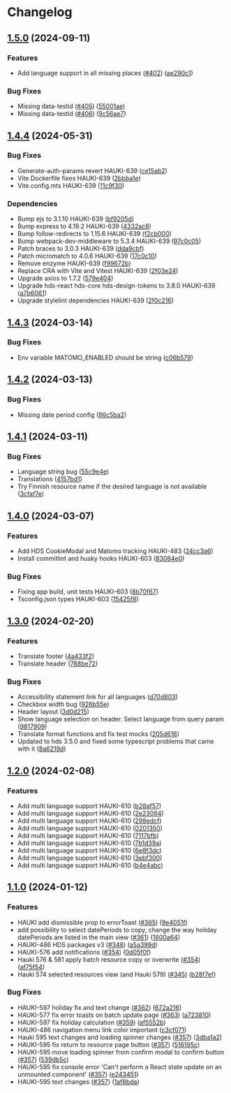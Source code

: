 # Changelog

## [1.5.0](https://github.com/City-of-Helsinki/hauki-admin-ui/compare/hauki-admin-ui-v1.4.4...hauki-admin-ui-v1.5.0) (2024-09-11)


### Features

* Add language support in all missing places ([#402](https://github.com/City-of-Helsinki/hauki-admin-ui/issues/402)) ([ae290c1](https://github.com/City-of-Helsinki/hauki-admin-ui/commit/ae290c10ead4ebe59e3185297bf8368eff6949aa))


### Bug Fixes

* Missing data-testid ([#405](https://github.com/City-of-Helsinki/hauki-admin-ui/issues/405)) ([55001ae](https://github.com/City-of-Helsinki/hauki-admin-ui/commit/55001ae0738c2bba6b2fefb760e3ac1963092738))
* Missing data-testid ([#406](https://github.com/City-of-Helsinki/hauki-admin-ui/issues/406)) ([9c56ae7](https://github.com/City-of-Helsinki/hauki-admin-ui/commit/9c56ae7d9987b200383664989e6ace429ee6fe71))

## [1.4.4](https://github.com/City-of-Helsinki/hauki-admin-ui/compare/hauki-admin-ui-v1.4.3...hauki-admin-ui-v1.4.4) (2024-05-31)


### Bug Fixes

* Generate-auth-params revert HAUKI-639 ([ce15ab2](https://github.com/City-of-Helsinki/hauki-admin-ui/commit/ce15ab29f6ce40ed994cd81e2a4b190c384f0ba9))
* Vite Dockerfile fixes HAUKI-639 ([2bbba1e](https://github.com/City-of-Helsinki/hauki-admin-ui/commit/2bbba1e6b07f4ea95d8013eb4f1119a545741fc6))
* Vite.config.mts HAUKI-639 ([11c9f30](https://github.com/City-of-Helsinki/hauki-admin-ui/commit/11c9f30a0d150bcca577b672dd0c3fb28b1cbf62))


### Dependencies

* Bump ejs to 3.1.10 HAUKI-639 ([bf9205d](https://github.com/City-of-Helsinki/hauki-admin-ui/commit/bf9205d21bff1afa1471dbbe4796d29bcfead138))
* Bump express to 4.19.2 HAUKI-639 ([4332ac8](https://github.com/City-of-Helsinki/hauki-admin-ui/commit/4332ac838245408baf36a647ef6994ed4e9bcbf0))
* Bump follow-redirects to 1.15.6 HAUKI-639 ([f2cb000](https://github.com/City-of-Helsinki/hauki-admin-ui/commit/f2cb000e96cd5e9e4ee72bff15bb4d181123cee0))
* Bump webpack-dev-middleware to 5.3.4 HAUKI-639 ([97c0c05](https://github.com/City-of-Helsinki/hauki-admin-ui/commit/97c0c055303d9cc48780b34edb105691d3f9215d))
* Patch braces to 3.0.3 HAUKI-639 ([dda9cbf](https://github.com/City-of-Helsinki/hauki-admin-ui/commit/dda9cbf5854fcc30ccfaf94f371cfee3284348f3))
* Patch micromatch to 4.0.6 HAUKI-639 ([17c0c10](https://github.com/City-of-Helsinki/hauki-admin-ui/commit/17c0c103550ee6de172eeb97ddbf2c9c0135db54))
* Remove enzyme HAUKI-639 ([f99672b](https://github.com/City-of-Helsinki/hauki-admin-ui/commit/f99672b4a38e3e404be4d17d92bb4731fbc9c848))
* Replace CRA with Vite and Vitest HAUKI-639 ([2f03e24](https://github.com/City-of-Helsinki/hauki-admin-ui/commit/2f03e24625e56d94c73d8a0ce11c92d171e4a2b6))
* Upgrade axios to 1.7.2 ([579e404](https://github.com/City-of-Helsinki/hauki-admin-ui/commit/579e4048ce2c7a70c6ea865a9a948e16599b349b))
* Upgrade hds-react hds-core hds-design-tokens to 3.8.0 HAUKI-639 ([a7b6061](https://github.com/City-of-Helsinki/hauki-admin-ui/commit/a7b6061fed27a88711be7182559c18b32bea42ea))
* Upgrade stylelint dependencies HAUKI-639 ([2f0c216](https://github.com/City-of-Helsinki/hauki-admin-ui/commit/2f0c2162571f5a128433b39a5f2008d825c2a40b))

## [1.4.3](https://github.com/City-of-Helsinki/hauki-admin-ui/compare/hauki-admin-ui-v1.4.2...hauki-admin-ui-v1.4.3) (2024-03-14)


### Bug Fixes

* Env variable MATOMO_ENABLED should be string ([c06b579](https://github.com/City-of-Helsinki/hauki-admin-ui/commit/c06b5791919957e3da610fd966b82c971e1c710b))

## [1.4.2](https://github.com/City-of-Helsinki/hauki-admin-ui/compare/hauki-admin-ui-v1.4.1...hauki-admin-ui-v1.4.2) (2024-03-13)


### Bug Fixes

* Missing date period config ([86c5ba2](https://github.com/City-of-Helsinki/hauki-admin-ui/commit/86c5ba286e732b6d68df547a1df2881115210b9b))

## [1.4.1](https://github.com/City-of-Helsinki/hauki-admin-ui/compare/hauki-admin-ui-v1.4.0...hauki-admin-ui-v1.4.1) (2024-03-11)


### Bug Fixes

* Language string bug ([55c9e4e](https://github.com/City-of-Helsinki/hauki-admin-ui/commit/55c9e4ea48dfb16dc2c7efa4155b0f1cb9766b1a))
* Translations ([4157bd1](https://github.com/City-of-Helsinki/hauki-admin-ui/commit/4157bd13bb5780df6c5b81e05773d3d7059a154f))
* Try Finnish resource name if the desired language is not available ([3cfaf7e](https://github.com/City-of-Helsinki/hauki-admin-ui/commit/3cfaf7eb8510a816c24502d656cd5cb974add3ad))

## [1.4.0](https://github.com/City-of-Helsinki/hauki-admin-ui/compare/hauki-admin-ui-v1.3.0...hauki-admin-ui-v1.4.0) (2024-03-07)


### Features

* Add HDS CookieModal and Matomo tracking HAUKI-483 ([24cc3a6](https://github.com/City-of-Helsinki/hauki-admin-ui/commit/24cc3a65f09f668dbbeedcbd9866f7247e2fea2f))
* Install commitlint and husky hooks HAUKI-603 ([83084e0](https://github.com/City-of-Helsinki/hauki-admin-ui/commit/83084e09d18669e28e602bc45b5e25c0128dcc72))


### Bug Fixes

* Fixing app build, unit tests HAUKI-603 ([8b70f67](https://github.com/City-of-Helsinki/hauki-admin-ui/commit/8b70f6765f77830b17d5cb2db64e5d1e88609d9b))
* Tsconfig.json types HAUKI-603 ([15425f8](https://github.com/City-of-Helsinki/hauki-admin-ui/commit/15425f8cf764bc01c4759cea9c98b069a84769f9))

## [1.3.0](https://github.com/City-of-Helsinki/hauki-admin-ui/compare/hauki-admin-ui-v1.2.0...hauki-admin-ui-v1.3.0) (2024-02-20)


### Features

* Translate footer ([4a433f2](https://github.com/City-of-Helsinki/hauki-admin-ui/commit/4a433f2c0f3f634605ac67db69d47524d3592975))
* Translate header ([788be72](https://github.com/City-of-Helsinki/hauki-admin-ui/commit/788be72764b2de5c3f6928f53bb091cf14d5b3c9))


### Bug Fixes

* Accessibility statement link for all languages ([d70d803](https://github.com/City-of-Helsinki/hauki-admin-ui/commit/d70d8033dbfa357cda23dbe4b486bdb373374fd3))
* Checkbox width bug ([926b55e](https://github.com/City-of-Helsinki/hauki-admin-ui/commit/926b55ef3fe6ef3da227d71022f509cea12946b8))
* Header layout ([3d0d215](https://github.com/City-of-Helsinki/hauki-admin-ui/commit/3d0d21552bacc9600c546b6054a1c495e9b9a4f8))
* Show language selection on header. Select language from query param ([9817909](https://github.com/City-of-Helsinki/hauki-admin-ui/commit/981790928e134f17f55bde2fe46a39f56c3de0c3))
* Translate format functions and fix test mocks ([205d616](https://github.com/City-of-Helsinki/hauki-admin-ui/commit/205d616d9c07224eddeb12af5a3a354722f7600a))
* Updated to hds 3.5.0 and fixed some typescript problems that came with it ([8a6219d](https://github.com/City-of-Helsinki/hauki-admin-ui/commit/8a6219d5b2fdbbcd162c59d28b8cc20cdd97c909))

## [1.2.0](https://github.com/City-of-Helsinki/hauki-admin-ui/compare/hauki-admin-ui-v1.1.0...hauki-admin-ui-v1.2.0) (2024-02-08)


### Features

* Add multi language support HAUKI-610 ([b28af57](https://github.com/City-of-Helsinki/hauki-admin-ui/commit/b28af57a3e7069cfd69117b8f5353f8013279970))
* Add multi language support HAUKI-610 ([2e23094](https://github.com/City-of-Helsinki/hauki-admin-ui/commit/2e23094ad83ae567fc3b829acf53769fc6c1bed7))
* Add multi language support HAUKI-610 ([298edcf](https://github.com/City-of-Helsinki/hauki-admin-ui/commit/298edcfb9297c1563066ec717d0945fcdb81ccf2))
* Add multi language support HAUKI-610 ([0201350](https://github.com/City-of-Helsinki/hauki-admin-ui/commit/0201350c0634926edd865299f1a1d3cc1c627a35))
* Add multi language support HAUKI-610 ([7117bfb](https://github.com/City-of-Helsinki/hauki-admin-ui/commit/7117bfb0b979926447246c9f91e9b3eb5ffe25fd))
* Add multi language support HAUKI-610 ([7b1d39a](https://github.com/City-of-Helsinki/hauki-admin-ui/commit/7b1d39aaae880dc99447609a7cc82205ef4ce2dd))
* Add multi language support HAUKI-610 ([6e8f3dc](https://github.com/City-of-Helsinki/hauki-admin-ui/commit/6e8f3dc77f53223b4165f3aa8a6eb1f76dea1548))
* Add multi language support HAUKI-610 ([3ebf300](https://github.com/City-of-Helsinki/hauki-admin-ui/commit/3ebf3000cdbda615a8dbc37578daede01179de82))
* Add multi language support HAUKI-610 ([b4e4abc](https://github.com/City-of-Helsinki/hauki-admin-ui/commit/b4e4abcec7f9dbe3f5431bcea0c3b2e0abcb7080))

## [1.1.0](https://github.com/City-of-Helsinki/hauki-admin-ui/compare/hauki-admin-ui-v1.0.0...hauki-admin-ui-v1.1.0) (2024-01-12)

### Features

* HAUKI add dismissible prop to errorToast ([#365](https://github.com/City-of-Helsinki/hauki/issues/#365)) ([9e4051f](https://github.com/City-of-Helsinki/hauki-admin-ui/commit/9e4051f4a0d33cc8418f3b3e43be03888f641a18))
* add possibility to select datePeriods to copy, change the way holiday datePeriods are listed in the main view ([#361](https://github.com/City-of-Helsinki/hauki/issues/#361)) ([1600a64](https://github.com/City-of-Helsinki/hauki-admin-ui/commit/1600a640cd5a9dc283ded8f7e9d9bd09cbebe295))
* HAUKI-486 HDS packages v3 ([#348](https://github.com/City-of-Helsinki/hauki/issues/#348)) ([a5a399d](https://github.com/City-of-Helsinki/hauki-admin-ui/commit/a5a399d8b06527b238432e5afeaeaab506342fdc))
* HAUKI-576 add notifications ([#354](https://github.com/City-of-Helsinki/hauki/issues/#354)) ([0d05f0f](https://github.com/City-of-Helsinki/hauki-admin-ui/commit/0d05f0fcce6ac4e5105a86f3dccb2bf0fb1f6df9))
* Hauki 576 & 581 apply batch resource copy or overwrite ([#354](https://github.com/City-of-Helsinki/hauki/issues/#354)) ([af75f54](https://github.com/City-of-Helsinki/hauki-admin-ui/commit/af75f5471f77fac84ba9ae15ba8254a382673b41))
* Hauki 574 selected resources view (and Hauki 579) ([#345](https://github.com/City-of-Helsinki/hauki/issues/#345)) ([b28f7ef](https://github.com/City-of-Helsinki/hauki-admin-ui/commit/b28f7ef71b671e9c0672ff2b3b8186e6208df15d))

### Bug Fixes

* HAUKI-597 holiday fix and text change ([#362](https://github.com/City-of-Helsinki/hauki/issues/#362)) ([672a216](https://github.com/City-of-Helsinki/hauki-admin-ui/commit/672a21621e1c84b99666f5bfe1870f742ff4916d))
* HAUKI-577 fix error toasts on batch update page ([#363](https://github.com/City-of-Helsinki/hauki/issues/#363)) ([a723810](https://github.com/City-of-Helsinki/hauki-admin-ui/commit/a723810928e37ab5270382e8cdfb8ddfd3bac6f3))
* HAUKI-597 fix holiday calculation ([#359](https://github.com/City-of-Helsinki/hauki/issues/#359)) ([af5552b](https://github.com/City-of-Helsinki/hauki-admin-ui/commit/af5552b67898084437bbf3222c94819689f013a9))
* HAUKI-486 navigation menu link color important ([c3cf071](https://github.com/City-of-Helsinki/hauki-admin-ui/commit/c3cf071b79fe9f03adc9fd19b5d7d555f1483133))
* Hauki 595 text changes and loading spinner changes ([#357](https://github.com/City-of-Helsinki/hauki/issues/#357)) ([3dba1a2](https://github.com/City-of-Helsinki/hauki-admin-ui/commit/3dba1a28f59473121dc8d6a2cdb376951763d12c))
* HAUKI-595 fix return to resource page button ([#357](https://github.com/City-of-Helsinki/hauki/issues/#357)) ([516195c](https://github.com/City-of-Helsinki/hauki-admin-ui/commit/516195c9b7931a667d6cce44998f98bb065fc8ea))
* HAUKI-595 move loading spinner from confirm modal to confirm button ([#357](https://github.com/City-of-Helsinki/hauki/issues/#357)) ([539db5c](https://github.com/City-of-Helsinki/hauki-admin-ui/commit/539db5c77ed1db3d075b562d0038d6f7ae65604f))
* HAUKI-595 fix console error 'Can't perform a React state update on an unmounted component' ([#357](https://github.com/City-of-Helsinki/hauki/issues/#357)) ([e243451](https://github.com/City-of-Helsinki/hauki-admin-ui/commit/e243451d40ea75164529e45b85685e02c0c8114b))
* HAUKI-595 text changes ([#357](https://github.com/City-of-Helsinki/hauki/issues/#357)) ([1af8bda](https://github.com/City-of-Helsinki/hauki-admin-ui/commit/1af8bda9af622dabfa01a757fa67375769dafc7c))
